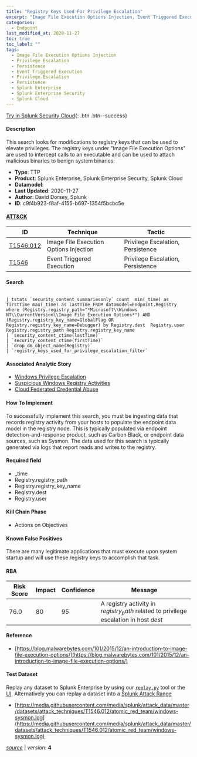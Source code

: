 ```yaml
---
title: "Registry Keys Used For Privilege Escalation"
excerpt: "Image File Execution Options Injection, Event Triggered Execution"
categories:
  - Endpoint
last_modified_at: 2020-11-27
toc: true
toc_label: ""
tags:
  - Image File Execution Options Injection
  - Privilege Escalation
  - Persistence
  - Event Triggered Execution
  - Privilege Escalation
  - Persistence
  - Splunk Enterprise
  - Splunk Enterprise Security
  - Splunk Cloud
---
```




[Try in Splunk Security Cloud](https://www.splunk.com/en_us/cyber-security.html){: .btn .btn--success}

#### Description

This search looks for modifications to registry keys that can be used to elevate privileges. The registry keys under &#34;Image File Execution Options&#34; are used to intercept calls to an executable and can be used to attach malicious binaries to benign system binaries.

- **Type**: TTP
- **Product**: Splunk Enterprise, Splunk Enterprise Security, Splunk Cloud
- **Datamodel**: 
- **Last Updated**: 2020-11-27
- **Author**: David Dorsey, Splunk
- **ID**: c9f4b923-f8af-4155-b697-1354f5bcbc5e


#### [ATT&CK](https://attack.mitre.org/)

| ID          | Technique   | Tactic      |
| ----------- | ----------- | ----------- |
| [T1546.012](https://attack.mitre.org/techniques/T1546/012/) | Image File Execution Options Injection | Privilege Escalation, Persistence |
| [T1546](https://attack.mitre.org/techniques/T1546/) | Event Triggered Execution | Privilege Escalation, Persistence |

#### Search

```

| tstats `security_content_summariesonly` count  min(_time) as firstTime max(_time) as lastTime FROM datamodel=Endpoint.Registry where (Registry.registry_path="*Microsoft\\Windows NT\\CurrentVersion\\Image File Execution Options*") AND (Registry.registry_key_name=GlobalFlag OR Registry.registry_key_name=Debugger) by Registry.dest  Registry.user Registry.registry_path Registry.registry_key_name 
| `security_content_ctime(lastTime)`  
| `security_content_ctime(firstTime)` 
| `drop_dm_object_name(Registry)` 
| `registry_keys_used_for_privilege_escalation_filter`
```

#### Associated Analytic Story
* [Windows Privilege Escalation](/stories/windows_privilege_escalation)
* [Suspicious Windows Registry Activities](/stories/suspicious_windows_registry_activities)
* [Cloud Federated Credential Abuse](/stories/cloud_federated_credential_abuse)


#### How To Implement
To successfully implement this search, you must be ingesting data that records registry activity from your hosts to populate the endpoint data model in the registry node. This is typically populated via endpoint detection-and-response product, such as Carbon Black, or endpoint data sources, such as Sysmon. The data used for this search is typically generated via logs that report reads and writes to the registry.

#### Required field
* _time
* Registry.registry_path
* Registry.registry_key_name
* Registry.dest
* Registry.user


#### Kill Chain Phase
* Actions on Objectives


#### Known False Positives
There are many legitimate applications that must execute upon system startup and will use these registry keys to accomplish that task.


#### RBA

| Risk Score  | Impact      | Confidence   | Message      |
| ----------- | ----------- |--------------|--------------|
| 76.0 | 80 | 95 | A registry activity in $registry_path$ related to privilege escalation in host $dest$ |




#### Reference

* [https://blog.malwarebytes.com/101/2015/12/an-introduction-to-image-file-execution-options/](https://blog.malwarebytes.com/101/2015/12/an-introduction-to-image-file-execution-options/)



#### Test Dataset
Replay any dataset to Splunk Enterprise by using our [`replay.py`](https://github.com/splunk/attack_data#using-replaypy) tool or the [UI](https://github.com/splunk/attack_data#using-ui).
Alternatively you can replay a dataset into a [Splunk Attack Range](https://github.com/splunk/attack_range#replay-dumps-into-attack-range-splunk-server)

* [https://media.githubusercontent.com/media/splunk/attack_data/master/datasets/attack_techniques/T1546.012/atomic_red_team/windows-sysmon.log](https://media.githubusercontent.com/media/splunk/attack_data/master/datasets/attack_techniques/T1546.012/atomic_red_team/windows-sysmon.log)


[*source*](https://github.com/splunk/security_content/tree/develop/detections/endpoint/registry_keys_used_for_privilege_escalation.yml) \| *version*: **4**